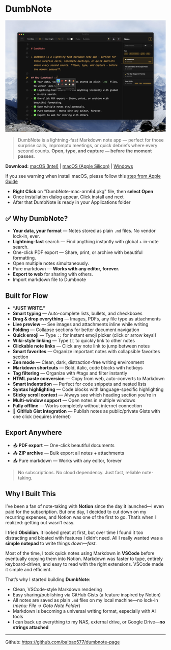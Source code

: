 # DumbNote

![Dumbnote Screenshot](attachments/dumbnote_screenshot.png)

> DumbNote is a lightning-fast Markdown note app — perfect for those surprise calls, impromptu meetings, or quick debriefs where every second counts. **Open, type, and capture — before the moment passes**.

**Download:**
[macOS (Intel)](https://github.com/baibao577/dumbnote-page/releases/latest/download/DumbNote-mac-x64.pkg) |
[macOS (Apple Silicon)](https://github.com/baibao577/dumbnote-page/releases/latest/download/DumbNote-mac-arm64.pkg) |
[Windows](https://github.com/baibao577/dumbnote-page/releases/latest/download/DumbNote-win-x64.exe)

If you see warning when install macOS, please follow this [step from Apple Guide](https://support.apple.com/en-eg/guide/mac-help/mchleab3a043/mac)

- **Right Click** on "DumbNote-mac-arm64.pkg" file, then **select Open**
- Once installation dialog appear, Click install and next
- After that DumbNote is ready in your Applications folder

## ✅ Why DumbNote?

- **Your data, your format** — Notes stored as plain `.md` files. No vendor lock-in, ever.
- **Lightning-fast** search — Find anything instantly with global + in-note search.
- One-click PDF export — Share, print, or archive with beautiful formatting.
- Open multiple notes simultaneously.
- Pure markdown — **Works with any editor, forever.**
- **Export to web** for sharing with others.
- Import markdown file to Dumbnote

## Built for Flow

- **“JUST WRITE.”**
- **Smart typing** — Auto-complete lists, bullets, and checkboxes
- **Drag & drop everything** — Images, PDFs, any file type as attachments
- **Live preview** — See images and attachments inline while writing
- **Folding** — Collapse sections for better document navigation
- **Quick emoji** — Type `::` for instant emoji picker (click or arrow keys!)
- **Wiki-style linking** — Type `[[` to quickly link to other notes
- **Clickable note links** — Click any note link to jump between notes
- **Smart favorites** — Organize important notes with collapsible favorites section
- **Zen mode** — Clean, dark, distraction-free writing environment
- **Markdown shortcuts** — Bold, italic, code blocks with hotkeys
- **Tag filtering** — Organize with #tags and filter instantly
- **HTML paste conversion** — Copy from web, auto-converts to Markdown
- **Smart indentation** — Perfect for code snippets and nested lists
- **Syntax highlighting** — Code blocks with language-specific highlighting
- **Sticky scroll context** — Always see which heading section you're in
- **Multi-window support** — Open notes in multiple windows
- **Fully offline** — Works completely without internet connection
- 🚀 **GitHub Gist integration** — Publish notes as public/private Gists with one click (requires internet)

## Export Anywhere

- 📤 **PDF export** — One-click beautiful documents
- 📤 **ZIP archive** — Bulk export all notes + attachments
- 📤 Pure markdown — Works with any editor, forever

> No subscriptions. No cloud dependency. Just fast, reliable note-taking.

## Why I Built This

I’ve been a fan of note-taking with **Notion** since the day it launched—I even paid for the subscription. But one day, I decided to cut down on my recurring expenses, and Notion was one of the first to go. That’s when I realized: getting out wasn’t easy.

I tried **Obsidian**. It looked great at first, but over time I found it too distracting and bloated with features I didn’t need. All I really wanted was a **simple notepad** to write things _down—fast_.

Most of the time, I took quick notes using Markdown in **VSCode** before eventually copying them into Notion. Markdown was faster to type, entirely keyboard-driven, and easy to read with the right extensions. VSCode made it simple and efficient.

That’s why I started building **DumbNote**:

- Clean, VSCode-style Markdown rendering
- Easy sharing/publishing via GitHub Gists (a feature inspired by Notion)
- All notes are saved as plain `.md` files on my local machine—no lock-in (_menu: File -> Goto Note Folder_)
- Markdown is becoming a universal writing format, especially with AI tools
- I can back up everything to my NAS, external drive, or Google Drive—**no strings attached**

---

Github: https://github.com/baibao577/dumbnote-page
